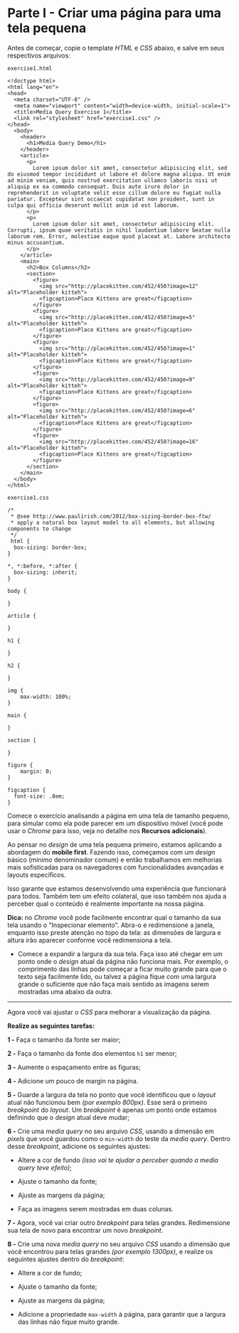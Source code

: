 # Parte I - Criar uma página para uma tela pequena

Antes de começar, copie o template _HTML_ e _CSS_ abaixo, e salve em seus respectivos arquivos:

`exercise1.html`

    <!doctype html>
    <html lang="en">
    <head>
      <meta charset="UTF-8" />
      <meta name="viewport" content="width=device-width, initial-scale=1">
      <title>Media Query Exercise 1</title>
      <link rel="stylesheet" href="exercise1.css" />
    </head>
      <body>
        <header>
          <h1>Media Query Demo</h1>
        </header>
        <article>
          <p>
            Lorem ipsum dolor sit amet, consectetur adipisicing elit, sed do eiusmod tempor incididunt ut labore et dolore magna aliqua. Ut enim ad minim veniam, quis nostrud exercitation ullamco laboris nisi ut aliquip ex ea commodo consequat. Duis aute irure dolor in reprehenderit in voluptate velit esse cillum dolore eu fugiat nulla pariatur. Excepteur sint occaecat cupidatat non proident, sunt in culpa qui officia deserunt mollit anim id est laborum.
          </p>
          <p>
            Lorem ipsum dolor sit amet, consectetur adipisicing elit. Corrupti, ipsum quae veritatis in nihil laudantium labore beatae nulla laborum rem. Error, molestiae eaque quod placeat at. Labore architecto minus accusantium.
          </p>
        </article>
        <main>
          <h2>Box Columns</h2>
          <section>
            <figure>
              <img src="http://placekitten.com/452/450?image=12" alt="Placeholder kitteh">
              <figcaption>Place Kittens are great</figcaption>
            </figure>
            <figure>
              <img src="http://placekitten.com/452/450?image=5" alt="Placeholder kitteh">
              <figcaption>Place Kittens are great</figcaption>
            </figure>
            <figure>
              <img src="http://placekitten.com/452/450?image=1" alt="Placeholder kitteh">
              <figcaption>Place Kittens are great</figcaption>
            </figure>
            <figure>
              <img src="http://placekitten.com/452/450?image=9" alt="Placeholder kitteh">
              <figcaption>Place Kittens are great</figcaption>
            </figure>
            <figure>
              <img src="http://placekitten.com/452/450?image=6" alt="Placeholder kitteh">
              <figcaption>Place Kittens are great</figcaption>
            </figure>
            <figure>
              <img src="http://placekitten.com/452/450?image=16" alt="Placeholder kitteh">
              <figcaption>Place Kittens are great</figcaption>
            </figure>
          </section>
        </main>
      </body>
    </html>

`exercise1.css`

    /*
     * @see http://www.paulirish.com/2012/box-sizing-border-box-ftw/
     * apply a natural box layout model to all elements, but allowing components to change
     */
     html {
      box-sizing: border-box;
    }
    
    *, *:before, *:after {
      box-sizing: inherit;
    }
    
    body {
    
    }
    
    article {
    
    }
    
    h1 {
    
    }
    
    h2 {
    
    }
    
    img {
    	max-width: 100%;
    }
    
    main {
    
    }
    
    section {
    
    }
    
    figure {
    	margin: 0;
    }
    
    figcaption {
      font-size: .8em;
    }

Comece o exercício analisando a página em uma tela de tamanho pequeno, para simular como ela pode parecer em um dispositivo móvel (você pode usar o _Chrome_ para isso, veja no detalhe nos **Recursos adicionais**).

Ao pensar no _design_ de uma tela pequena primeiro, estamos aplicando a abordagem do **mobile first**. Fazendo isso, começamos com um _design_ básico (mínimo denominador comum) e então trabalhamos em melhorias mais sofisticadas para os navegadores com funcionalidades avançadas e layouts específicos.

Isso garante que estamos desenvolvendo uma experiência que funcionará para todos. Também tem um efeito colateral, que isso também nos ajuda a perceber qual o conteúdo é realmente importante na nossa página.

**Dica:** no _Chrome_ você pode facilmente encontrar qual o tamanho da sua tela usando o "Inspecionar elemento". Abra-o e redimensione a janela, enquanto isso preste atenção no topo da tela: as dimensões de largura e altura irão aparecer conforme você redimensiona a tela.

*   Comece a expandir a largura da sua tela. Faça isso até chegar em um ponto onde o _design_ atual da página não funciona mais. Por exemplo, o comprimento das linhas pode começar a ficar muito grande para que o texto seja facilmente lido, ou talvez a página fique com uma largura grande o suficiente que não faça mais sentido as imagens serem mostradas uma abaixo da outra.

* * *

Agora você vai ajustar o _CSS_ para melhorar a visualização da página.

**Realize as seguintes tarefas:**

**1 -** Faça o tamanho da fonte ser maior;

**2 -** Faça o tamanho da fonte dos elementos `h1` ser menor;

**3 -** Aumente o espaçamento entre as figuras;

**4 -** Adicione um pouco de margin na página.

**5 -** Guarde a largura da tela no ponto que você identificou que o _layout_ atual não funcionou bem _(por exemplo 800px)_. Esse será o primeiro _breakpoint_ do _layout_. Um _breakpoint_ é apenas um ponto onde estamos definindo que o _design_ atual deve mudar;

**6 -** Crie uma _media query_ no seu arquivo _CSS_, usando a dimensão em _pixels_ que você guardou como o `min-width` do teste da _media query_. Dentro desse _breakpoint_, adicione os seguintes ajustes:

*   Altere a cor de fundo _(isso vai te ajudar a perceber quando a media query teve efeito)_;
    
*   Ajuste o tamanho da fonte;
    
*   Ajuste as margens da página;
    
*   Faça as imagens serem mostradas em duas colunas.
    

**7 -** Agora, você vai criar outro _breakpoint_ para telas grandes. Redimensione sua tela de novo para encontrar um novo _breakpoint_.

**8 -** Crie uma nova _media query_ no seu arquivo _CSS_ usando a dimensão que você encontrou para telas grandes _(por exemplo 1300px)_, e realize os seguintes ajustes dentro do _breakpoint_:

*   Altere a cor de fundo;
    
*   Ajuste o tamanho da fonte;
    
*   Ajuste as margens da página;
    
*   Adicione a propriedade `max-width` à página, para garantir que a largura das linhas não fique muito grande.